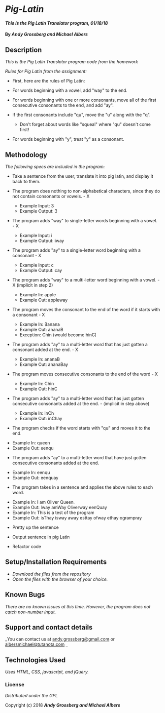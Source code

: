 # _Pig-Latin_

#### _This is the Pig Latin Translator program, 01/18/18_

#### By _**Andy Grossberg and Michael Albers**_

## Description

_This is the Pig Latin Translator program code from the homework_

_Rules for Pig Latin from the assignment:_

* First, here are the rules of Pig Latin:

* For words beginning with a vowel, add "way" to the end.

* For words beginning with one or more consonants, move all of the first consecutive consonants to the end, and add "ay".

* If the first consonants include "qu", move the "u" along with the "q".
  - Don't forget about words like "squeal" where "qu" doesn't come first!

* For words beginning with "y", treat "y" as a consonant.

## Methodology

_The following specs are included in the program:_

* Take a sentence from the user, translate it into pig latin, and display it back to them.

* The program does nothing to non-alphabetical characters, since they do not contain consonants or vowels. - X
  - Example Input: 3
  - Example Output: 3

* The program adds "way" to single-letter words beginning with a vowel. - X
  - Example Input: i
  - Example Output: iway

* The program adds "ay" to a single-letter word beginning with a consonant - X
  - Example Input: c
  - Example Output: cay

* The program adds "way" to a multi-letter word beginning with a vowel. - X (implicit in step 2)
  - Example In: apple
  - Example Out: appleway

* The program moves the consonant to the end of the word if it starts with a consonant - X
  - Example In: Banana
  - Example Out: ananaB
  - Exception: Chin (would become hinC)

* The program adds "ay" to a multi-letter word that has just gotten a consonant added at the end. - X
  - Example In: ananaB
  - Example Out: ananaBay

* The program moves consecutive consonants to the end of the word - X
  - Example In: Chin
  - Example Out: hinC

* The program adds "ay" to a multi-letter word that has just gotten consecutive consonants added at the end. - (implicit in step above)
  - Example In: inCh
  - Example Out: inChay

* The program checks if the word starts with "qu" and moves it to the end.
 - Example In: queen
 - Example Out: eenqu

* The program adds "ay" to a multi-letter word that have just gotten consecutive consonants added at the end.
 - Example In: eenqu
 - Example Out: eenquay

* The program takes in a sentence and applies the above rules to each word.
 - Example In: I am Oliver Queen.
 - Example Out: Iway amWay Oliverway eenQuay
 - Example In: This is a test of the program
 - Example Out: isThay isway away esttay ofway ethay ogrampray

* Pretty up the sentence

* Output sentence in pig Latin

* Refactor code

## Setup/Installation Requirements

* _Download the files from the repository_
* _Open the files with the browser of your choice._

## Known Bugs

_There are no known issues at this time. However, the program does not catch non-number input._

## Support and contact details

_You can contact us at andy.grossberg@gmail.com or albersmichael@tutanota.com _

## Technologies Used

_Uses HTML, CSS, javascript, and jQuery._

### License

*Distributed under the GPL*

Copyright (c) 2018 **_Andy Grossberg and Michael Albers_**
